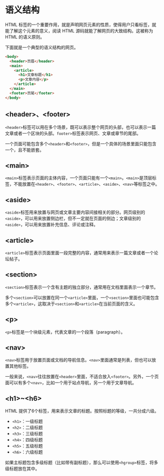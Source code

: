 # 语义结构

HTML 标签的一个重要作用，就是声明网页元素的性质，使得用户只看标签，就能了解这个元素的意义，阅读 HTML 源码就能了解网页的大致结构。这被称为 HTML 的语义原则。

下面就是一个典型的语义结构的网页。

```html
<body>
  <header>页眉</header>
  <main>
    <article>
      <h1>文章标题</h1>
      <p>文章内容</p>
    </article>
  </main>
  <footer>页尾</footer>
</body>
```
## \<header>、\<footer>

`<header>`标签可以用在多个场景，既可以表示整个网页的头部，也可以表示一篇文章或者一个区块的头部。`footer>`标签表示网页、文章或章节的尾部。

一个页面可能包含多个`<header>`和`<footer>`，但是一个具体的场景里面只能包含一个，且不能嵌套。

## \<main>

`<main>`标签表示页面的主体内容，一个页面只能有一个`<main>`。`<main>`是顶层标签，不能放置在`<header>`、`<footer>`、`<article>`、`<aside>`、`<nav>`等标签之中。

## \<aside>

`<aside>`标签用来放置与网页或文章主要内容间接相关的部分。网页级别的`<aside>`，可以用来放置侧边栏，但不一定就在页面的侧边；文章级别的`<aside>`，可以用来放置补充信息、评论或注释。

## \<article>

`<article>`标签表示页面里面一段完整的内容，通常用来表示一篇文章或者一个论坛帖子。

## \<section>

`<section>`标签表示一个含有主题的独立部分，通常用在文档里面表示一个章节。

多个`<section>`可以放置在同一个`<article>`里面，一个`<section>`里面也可能包含多个`<article>`，这取决于`<section>`和`<article>`在当前页面的含义。

## \<p>

`<p>`标签是一个块级元素，代表文章的一个段落（paragraph）。

## \<nav>

`<nav>`标签用于放置页面或文档的导航信息。`<nav>`里面通常是列表，但也可以放置其他标签。

一般来说，`<nav>`往往放置在`<header>`里面，不适合放入`<footer>`。另外，一个页面可以有多个`<nav>`，比如一个用于站点导航，另一个用于文章导航。

## \<h1>~\<h6>

HTML 提供了6个标签，用来表示文章的标题。按照标题的等级，一共分成六级。

- `<h1>`：一级标题
- `<h2>`：二级标题
- `<h3>`：三级标题
- `<h4>`：四级标题
- `<h5>`：五级标题
- `<h6>`：六级标题

如果主标题包含多级标题（比如带有副标题），那么可以使用`<hgroup>`标签，将多级标题放在其中。

